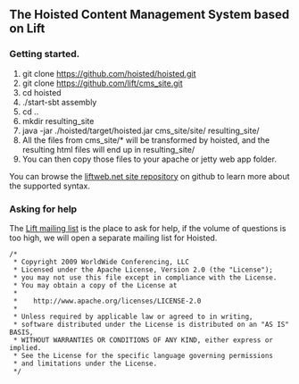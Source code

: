 ## The Hoisted Content Management System based on Lift

### Getting started.

1. git clone https://github.com/hoisted/hoisted.git
2. git clone https://github.com/lift/cms_site.git
3. cd hoisted
4. ./start-sbt assembly
5. cd ..
6. mkdir resulting_site
7. java -jar ./hoisted/target/hoisted.jar cms_site/site/ resulting_site/
8. All the files from cms_site/* will be transformed by hoisted, and the resulting html files
   will end up in resulting_site/
9. You can then copy those files to your apache or jetty web app folder.


You can browse the [liftweb.net site repository](https://github.com/lift/cms_site/tree/master/site) on github to learn more about the supported syntax.

### Asking for help

The [Lift mailing list](https://groups.google.com/forum/?fromgroups#!forum/liftweb) is the place to ask for help, if the volume of questions is too high, we will open a separate mailing list for Hoisted.




    /*
     * Copyright 2009 WorldWide Conferencing, LLC
     * Licensed under the Apache License, Version 2.0 (the "License");
     * you may not use this file except in compliance with the License.
     * You may obtain a copy of the License at
     *
     *    http://www.apache.org/licenses/LICENSE-2.0
     *
     * Unless required by applicable law or agreed to in writing,
     * software distributed under the License is distributed on an "AS IS" BASIS,
     * WITHOUT WARRANTIES OR CONDITIONS OF ANY KIND, either express or implied.
     * See the License for the specific language governing permissions
     * and limitations under the License.
     */
